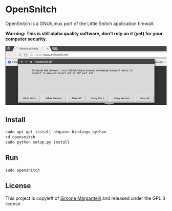 # OpenSnitch

OpenSnitch is a GNU/Linux port of the Little Snitch application firewall.

**Warning: This is still alpha quality software, don't rely on it (yet) for your computer security.**

![OpenSnitch](screenshot.png?raw=true)

## Install

    sudo apt-get install nfqueue-bindings-python
    cd opensnitch
    sudo python setup.py install

## Run

    sudo opensnitch

## License

This project is copyleft of [Simone Margaritelli](http://www.evilsocket.net/) and released under the GPL 3 license.
